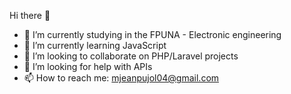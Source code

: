 Hi there 👋


- 🔭 I’m currently studying in the FPUNA - Electronic engineering
- 🌱 I’m currently learning JavaScript
- 👯 I’m looking to collaborate on PHP/Laravel projects
- 🤔 I’m looking for help with APIs
- 📫 How to reach me: mjeanpujol04@gmail.com
